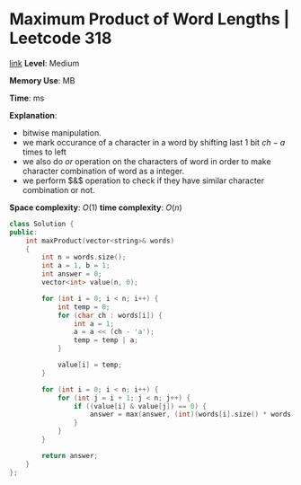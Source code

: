 # Maximum Product of Word Lengths | Leetcode 318

[link]()
**Level**: Medium

**Memory Use**: MB

**Time**: ms

**Explanation**:

- bitwise manipulation.
- we mark occurance of a character in a word by shifting last $1$ bit $ch- a$ times to left
- we also do $or$ operation on the characters of word in order to make character combination of word as a integer.
- we perform $&$ operation to check if they have similar character combination or not.

**Space complexity**: $O(1)$
**time complexity**: $O(n)$

```cpp
class Solution {
public:
    int maxProduct(vector<string>& words)
    {
        int n = words.size();
        int a = 1, b = 1;
        int answer = 0;
        vector<int> value(n, 0);

        for (int i = 0; i < n; i++) {
            int temp = 0;
            for (char ch : words[i]) {
                int a = 1;
                a = a << (ch - 'a');
                temp = temp | a;
            }

            value[i] = temp;
        }

        for (int i = 0; i < n; i++) {
            for (int j = i + 1; j < n; j++) {
                if ((value[i] & value[j]) == 0) {
                    answer = max(answer, (int)(words[i].size() * words[j].size()));
                }
            }
        }

        return answer;
    }
};

```
